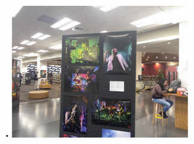 - ![9B2F16B6-96D0-407D-8C1D-39BA697C3D4B_1_105_c.jpeg](../assets/9B2F16B6-96D0-407D-8C1D-39BA697C3D4B_1_105_c_1746420093635_0.jpeg)